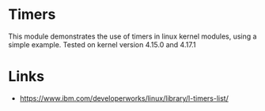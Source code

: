 # Timers

This module demonstrates the use of timers in linux kernel modules, using a simple example.
Tested on kernel version 4.15.0 and 4.17.1

# Links 

- <https://www.ibm.com/developerworks/linux/library/l-timers-list/>
